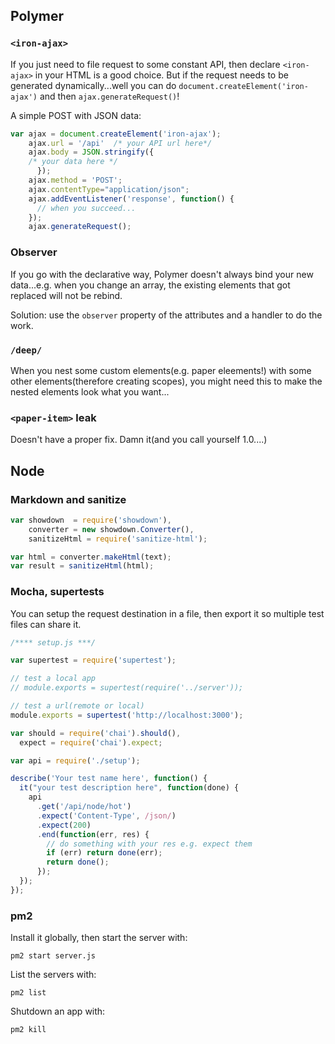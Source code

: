 ## Polymer

### `<iron-ajax>`

If you just need to file request to some constant API, then declare `<iron-ajax>` in your HTML is a good choice. But if the request needs to be generated dynamically...well you can do `document.createElement('iron-ajax')` and then `ajax.generateRequest()`!

A simple POST with JSON data:

```javascript
var ajax = document.createElement('iron-ajax');
    ajax.url = '/api'  /* your API url here*/
    ajax.body = JSON.stringify({
    /* your data here */
      });
    ajax.method = 'POST';
    ajax.contentType="application/json";
    ajax.addEventListener('response', function() {
      // when you succeed...
    });
    ajax.generateRequest();
```

### Observer

If you go with the declarative way, Polymer doesn't always bind your new data...e.g. when you change an array, the existing elements that got replaced will not be rebind.

Solution: use the `observer` property of the attributes and a handler to do the work.

### `/deep/`

When you nest some custom elements(e.g. paper eleements!) with some other elements(therefore creating scopes), you might need this to make the nested elements look what you want...

### `<paper-item>` leak

Doesn't have a proper fix. Damn it(and you call yourself 1.0....)

## Node

### Markdown and sanitize

```javascript
var showdown  = require('showdown'),
    converter = new showdown.Converter(),
    sanitizeHtml = require('sanitize-html');

var html = converter.makeHtml(text);
var result = sanitizeHtml(html);
```
### Mocha, supertests

You can setup the request destination in a file, then export it so multiple test files can share it.

```javascript
/**** setup.js ***/

var supertest = require('supertest');

// test a local app
// module.exports = supertest(require('../server'));

// test a url(remote or local)
module.exports = supertest('http://localhost:3000');
```

```javascript
var should = require('chai').should(),
  expect = require('chai').expect;

var api = require('./setup');

describe('Your test name here', function() {
  it("your test description here", function(done) {
    api
      .get('/api/node/hot')
      .expect('Content-Type', /json/)
      .expect(200)
      .end(function(err, res) {
        // do something with your res e.g. expect them
        if (err) return done(err);
        return done();
      });
  });
});
```

### pm2

Install it globally, then start the server with:

```
pm2 start server.js
```

List the servers with:

```
pm2 list
```

Shutdown an app with:

```
pm2 kill
```